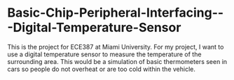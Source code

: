 # Basic-Chip-Peripheral-Interfacing---Digital-Temperature-Sensor
This is the project for ECE387 at Miami University. For my project, I want to use a digital temperature sensor to measure the temperature of the surrounding area. This would be a simulation of basic thermometers seen in cars so people do not overheat or are too cold within the vehicle.

